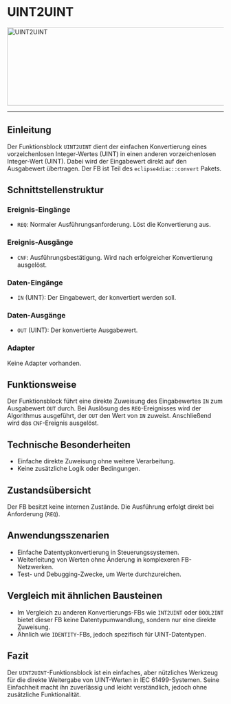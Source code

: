 # UINT2UINT

<img width="1171" height="182" alt="UINT2UINT" src="https://github.com/user-attachments/assets/798c64a4-e0cd-446e-ac15-18a235fbb311" />

* * * * * * * * * *
## Einleitung
Der Funktionsblock `UINT2UINT` dient der einfachen Konvertierung eines vorzeichenlosen Integer-Wertes (UINT) in einen anderen vorzeichenlosen Integer-Wert (UINT). Dabei wird der Eingabewert direkt auf den Ausgabewert übertragen. Der FB ist Teil des `eclipse4diac::convert` Pakets.

## Schnittstellenstruktur

### **Ereignis-Eingänge**
- `REQ`: Normaler Ausführungsanforderung. Löst die Konvertierung aus.

### **Ereignis-Ausgänge**
- `CNF`: Ausführungsbestätigung. Wird nach erfolgreicher Konvertierung ausgelöst.

### **Daten-Eingänge**
- `IN` (UINT): Der Eingabewert, der konvertiert werden soll.

### **Daten-Ausgänge**
- `OUT` (UINT): Der konvertierte Ausgabewert.

### **Adapter**
Keine Adapter vorhanden.

## Funktionsweise
Der Funktionsblock führt eine direkte Zuweisung des Eingabewertes `IN` zum Ausgabewert `OUT` durch. Bei Auslösung des `REQ`-Ereignisses wird der Algorithmus ausgeführt, der `OUT` den Wert von `IN` zuweist. Anschließend wird das `CNF`-Ereignis ausgelöst.

## Technische Besonderheiten
- Einfache direkte Zuweisung ohne weitere Verarbeitung.
- Keine zusätzliche Logik oder Bedingungen.

## Zustandsübersicht
Der FB besitzt keine internen Zustände. Die Ausführung erfolgt direkt bei Anforderung (`REQ`).

## Anwendungsszenarien
- Einfache Datentypkonvertierung in Steuerungssystemen.
- Weiterleitung von Werten ohne Änderung in komplexeren FB-Netzwerken.
- Test- und Debugging-Zwecke, um Werte durchzureichen.

## Vergleich mit ähnlichen Bausteinen
- Im Vergleich zu anderen Konvertierungs-FBs wie `INT2UINT` oder `BOOL2INT` bietet dieser FB keine Datentypumwandlung, sondern nur eine direkte Zuweisung.
- Ähnlich wie `IDENTITY`-FBs, jedoch spezifisch für UINT-Datentypen.

## Fazit
Der `UINT2UINT`-Funktionsblock ist ein einfaches, aber nützliches Werkzeug für die direkte Weitergabe von UINT-Werten in IEC 61499-Systemen. Seine Einfachheit macht ihn zuverlässig und leicht verständlich, jedoch ohne zusätzliche Funktionalität.
